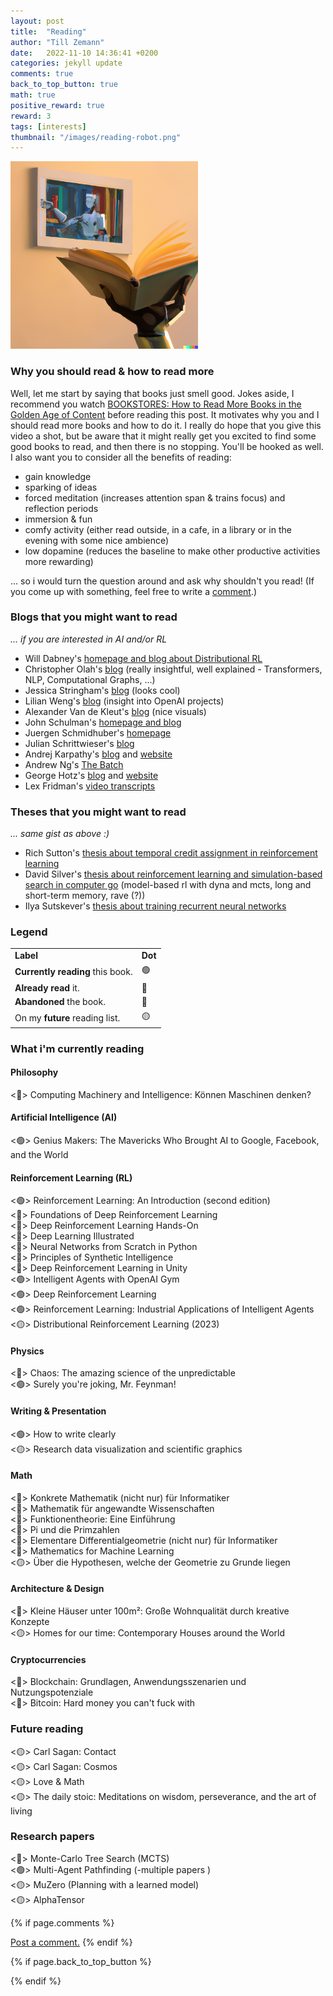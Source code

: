 ```yaml
---
layout: post
title:  "Reading"
author: "Till Zemann"
date:   2022-11-10 14:36:41 +0200
categories: jekyll update
comments: true
back_to_top_button: true
math: true
positive_reward: true
reward: 3
tags: [interests]
thumbnail: "/images/reading-robot.png"
---
```


<div class="img-block" style="width: 300px;" align="right">
    <img src="/images/reading-robot.png"/>
</div>

<!--
### Contents
* TOC
{:toc}
-->

### Why you should read & how to read more

Well, let me start by saying that books just smell good. Jokes aside, I recommend you watch <a href="https://youtu.be/lIW5jBrrsS0" target="_blank"> BOOKSTORES: How to Read More Books in the Golden Age of Content</a> before reading this post. It motivates why you and I should read more books and how to do it. I really do hope that you give this video a shot, but be aware that it might really get you excited to find some good books to read, and then there is no stopping. You'll be hooked as well. I also want you to consider all the benefits of reading:

- gain knowledge
- sparking of ideas
- forced meditation (increases attention span & trains focus) and reflection periods
- immersion & fun
- comfy activity (either read outside, in a cafe, in a library or in the evening with some nice ambience)
- low dopamine (reduces the baseline to make other productive activities more rewarding)

... so i would turn the question around and ask why shouldn't you read! (If you come up with something, feel free to write a [comment](https://till2.github.io/comments/).)


### Blogs that you might want to read

<em>... if you are interested in AI and/or RL</em>

- Will Dabney's [homepage and blog about Distributional RL](https://willdabney.com/)
- Christopher Olah's [blog](http://colah.github.io/) (really insightful, well explained - Transformers, NLP, Computational Graphs, ...)
- Jessica Stringham's [blog](https://jessicastringham.net/) (looks cool)
- Lilian Weng's [blog](https://lilianweng.github.io/) (insight into OpenAI projects)
- Alexander Van de Kleut's [blog](https://avandekleut.github.io/) (nice visuals)
- John Schulman's [homepage and blog](http://joschu.net/index.html)
- Juergen Schmidhuber's [homepage](https://people.idsia.ch/~juergen/)
- Julian Schrittwieser's [blog](https://www.furidamu.org/)
- Andrej Karpathy's [blog](https://karpathy.github.io/) and [website](https://karpathy.ai/)
- Andrew Ng's [The Batch](https://www.deeplearning.ai/the-batch/tag/letters/)
- George Hotz's [blog](https://geohot.github.io/blog/) and [website](https://geohot.com/)
- Lex Fridman's [video transcripts](https://karpathy.ai/lexicap/index.html)

### Theses that you might want to read

<em>... same gist as above :)</em> 

- Rich Sutton's [thesis about temporal credit assignment in reinforcement learning](http://incompleteideas.net/papers/Sutton-PhD-thesis.pdf)
- David Silver's [thesis about reinforcement learning and simulation-based search in computer go](http://incompleteideas.net/papers/Silver-phd-thesis.pdf) (model-based rl with dyna and mcts, long and short-term memory, rave (?))
- Ilya Sutskever's [thesis about training recurrent neural networks](http://www.cs.utoronto.ca/~ilya/pubs/ilya_sutskever_phd_thesis.pdf)

### Legend
<div class="table-wrap">
    <table class="table">
        <tr>
            <td><strong>Label</strong></td>
            <td><strong>Dot</strong></td>
        </tr>
        <tr>
        	<td><strong>Currently reading</strong> this book.</td>
        	<td>🟢</td>
        </tr>
		<tr>
        	<td><strong>Already read</strong> it.</td>
        	<td>🔵</td>
        </tr>
        <tr>
        	<td><strong>Abandoned</strong> the book.</td>
        	<td>🔴</td>
        </tr>
		<tr>
        	<td>On my <strong>future</strong> reading list.</td>
        	<td>🟡</td>
        </tr>
	</table>
</div>


### What i'm currently reading

#### Philosophy
<🔵> Computing Machinery and Intelligence: Können Maschinen denken? <br>

#### Artificial Intelligence (AI)
<🟢> Genius Makers: The Mavericks Who Brought AI to Google, Facebook, and the World

#### Reinforcement Learning (RL)
<🟢> Reinforcement Learning: An Introduction (second edition) <br>
<🔵> Foundations of Deep Reinforcement Learning <br>
<🔵> Deep Reinforcement Learning Hands-On <br>
<🔵> Deep Learning Illustrated <br>
<🔵> Neural Networks from Scratch in Python <br>
<🔴> Principles of Synthetic Intelligence <br>
<🔴> Deep Reinforcement Learning in Unity <br>
<🟢> Intelligent Agents with OpenAI Gym <br>
<🟢> Deep Reinforcement Learning <br>
<🟢> Reinforcement Learning: Industrial Applications of Intelligent Agents <br>
<🟡> Distributional Reinforcement Learning (2023) <br>

#### Physics
<🔵> Chaos: The amazing science of the unpredictable <br>
<🟢> Surely you're joking, Mr. Feynman! <br>

#### Writing & Presentation
<🟢> How to write clearly <br>
<🟡> Research data visualization and scientific graphics <br>

#### Math
<🔵> Konkrete Mathematik (nicht nur) für Informatiker <br>
<🔵> Mathematik für angewandte Wissenschaften <br>
<🔵> Funktionentheorie: Eine Einführung <br>
<🔵> Pi und die Primzahlen <br>
<🔵> Elementare Differentialgeometrie (nicht nur) für Informatiker <br>
<🔵> Mathematics for Machine Learning <br>
<🟡> Über die Hypothesen, welche der Geometrie zu Grunde liegen <br>

#### Architecture & Design
<🔵>  Kleine  Häuser unter 100m²: Große Wohnqualität durch kreative Konzepte <br>
<🟡>  Homes for our time: Contemporary Houses around the World <br>

#### Cryptocurrencies
<🔵> Blockchain: Grundlagen, Anwendungsszenarien und Nutzungspotenziale <br>
<🔴> Bitcoin: Hard money you can't fuck with <br>

### Future reading

<🟡> Carl Sagan: Contact <br>
<🟡> Carl Sagan: Cosmos <br>
<🟡> Love & Math <br>
<🟡> The daily stoic: Meditations on wisdom, perseverance, and the art of living <br>


### Research papers

<🔵> Monte-Carlo Tree Search (MCTS) <br>
<🟢> Multi-Agent Pathfinding (-multiple papers )<br>
<🟡> MuZero (Planning with a learned model) <br>
<🟡> AlphaTensor <br>


<!-- Future update: Online courses and lectures -->
<!-- https://theoreticalminimum.com/courses -->


<!-- In-Text Citing -->
<!-- 
You can...
- use bullet points
1. use
2. ordered
3. lists


-- Math --
$\hat{s} = \frac{1}{n-1} \sum_{i=1}^{n} (x_i - \mu)^2$ 

-- Images --
<div class="img-block" style="width: 800px;">
    <img src="/images/lofi_art.png"/>
    <span><strong>Fig 1.1.</strong> Agent and Environment interactions</span>
</div>

-- Links --
[(k-fold) Cross-Validation](https://scikit-learn.org/stable/modules/cross_validation.html)

{% highlight python %}
@jit
def f(x)
    print("hi")
# does cool stuff
{% endhighlight %}

-- Highlights --
AAABC `ASDF` __some bold text__

-- Colors --
The <strong style="color: #1E72E7">joint distribution</strong> of $X$ and $Y$ is written as $P(X, Y)$.
The <strong style="color: #ED412D">marginal distribution</strong> on the other hand can be written out as a table.
-->


<!-- ### References -->

<!-- Ressources -->
[RESSOURCE]: LINK


<!-- Optional Comment Section-->
{% if page.comments %}
<p class="vspace"></p>
<a class="commentlink" role="button" href="/comments/">Post a comment.</a> <!-- role="button"  -->
{% endif %}

<!-- Optional Back to Top Button -->
{% if page.back_to_top_button %}
<script src="https://unpkg.com/vanilla-back-to-top@7.2.1/dist/vanilla-back-to-top.min.js"></script>
<script>addBackToTop({
  diameter: 40,
  backgroundColor: 'rgb(255, 255, 255, 0.7)', /* 30,144,255, 0.7 */
  textColor: '#4a4946'
})</script>
{% endif %}